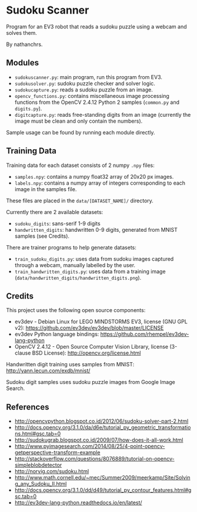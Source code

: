 # Sudoku Scanner

Program for an EV3 robot that reads a sudoku puzzle using a webcam and solves them.

By nathanchrs.

## Modules

- `sudokuscanner.py`: main program, run this program from EV3.
- `sudokusolver.py`: sudoku puzzle checker and solver logic.
- `sudokucapture.py`: reads a sudoku puzzle from an image.
- `opencv_functions.py`: contains miscellaneous image processing functions from the OpenCV 2.4.12 Python 2 samples (`common.py` and `digits.py`).
- `digitcapture.py`: reads free-standing digits from an image (currently the image must be clean and only contain the numbers).

Sample usage can be found by running each module directly.

## Training Data

Training data for each dataset consists of 2 numpy `.npy` files:
- `samples.npy`: contains a numpy float32 array of 20x20 px images.
- `labels.npy`: contains a numpy array of integers corresponding to each image in the samples file.

These files are placed in the `data/[DATASET_NAME]/` directory.

Currently there are 2 available datasets:
- `sudoku_digits`: sans-serif 1-9 digits
- `handwritten_digits`: handwritten 0-9 digits, generated from MNIST samples (see Credits).

There are trainer programs to help generate datasets:
- `train_sudoku_digits.py`: uses data from sudoku images captured through a webcam, manually labelled by the user.
- `train_handwritten_digits.py`: uses data from a training image (`data/handwritten_digits/handwritten_digits.png`).

## Credits

This project uses the following open source components:

- ev3dev - Debian Linux for LEGO MINDSTORMS EV3, license (GNU GPL v2): https://github.com/ev3dev/ev3dev/blob/master/LICENSE
- ev3dev Python language bindings: https://github.com/rhempel/ev3dev-lang-python
- OpenCV 2.4.12 - Open Source Computer Vision Library, license (3-clause BSD License): http://opencv.org/license.html

Handwritten digit training uses samples from MNIST: http://yann.lecun.com/exdb/mnist/

Sudoku digit samples uses sudoku puzzle images from Google Image Search.

## References

- http://opencvpython.blogspot.co.id/2012/06/sudoku-solver-part-2.html
- http://docs.opencv.org/3.1.0/da/d6e/tutorial_py_geometric_transformations.html#gsc.tab=0
- http://sudokugrab.blogspot.co.id/2009/07/how-does-it-all-work.html
- http://www.pyimagesearch.com/2014/08/25/4-point-opencv-getperspective-transform-example
- http://stackoverflow.com/questions/8076889/tutorial-on-opencv-simpleblobdetector
- http://norvig.com/sudoku.html
- http://www.math.cornell.edu/~mec/Summer2009/meerkamp/Site/Solving_any_Sudoku_II.html
- http://docs.opencv.org/3.1.0/dd/d49/tutorial_py_contour_features.html#gsc.tab=0
- http://ev3dev-lang-python.readthedocs.io/en/latest/
